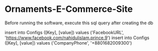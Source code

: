 # Ornaments-E-Commerce-Site
Before running the software, execute this sql query after creating the db

insert into Configs ([Key], [value]) values ('FacebookURL', 'https://www.facebook.com/nahidulislam.prince.9')
insert into Configs ([Key], [value]) values ('CompanyPhone', '+8801682009300')
